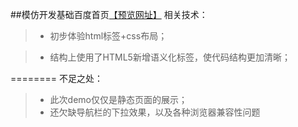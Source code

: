 ##模仿开发基础百度首页[【预览网址】](http://htmlpreview.github.io/?https://github.com/Linny1637314031/jikexueyuan-work/blob/master/test-01/02-baidu(html%2Bcss)/baidu.html)
相关技术：

>* 初步体验html标签+css布局；

>* 结构上使用了HTML5新增语义化标签，使代码结构更加清晰；

========
不足之处：
>* 此次demo仅仅是静态页面的展示；
>* 还欠缺导航栏的下拉效果，以及各种浏览器兼容性问题
